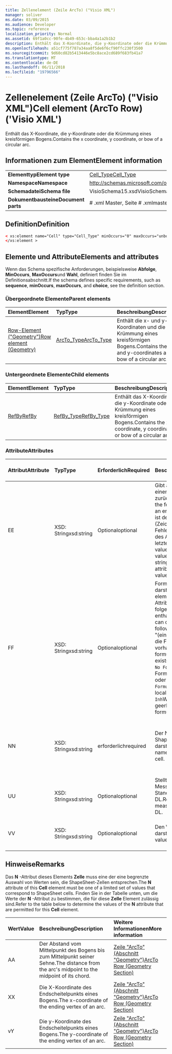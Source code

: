 ```yaml
---
title: Zellenelement (Zeile ArcTo) ("Visio XML")
manager: soliver
ms.date: 03/09/2015
ms.audience: Developer
ms.topic: reference
localization_priority: Normal
ms.assetid: 69f1a0cc-90fe-4b49-653c-bba4a1a2b1b2
description: Enthält das X-Koordinate, die y-Koordinate oder die Krümmung eines kreisförmigen Bogens.
ms.openlocfilehash: a51cf775f787a34aa8f5de6f6cf90ffc230f3500
ms.sourcegitcommit: 9d60cd82b5413446e5bc8ace2cd689f683fb41a7
ms.translationtype: MT
ms.contentlocale: de-DE
ms.lasthandoff: 06/11/2018
ms.locfileid: "19796566"
---
```

# <a name="cell-element-arcto-row-visio-xml"></a><span data-ttu-id="b814a-103">Zellenelement (Zeile ArcTo) ("Visio XML")</span><span class="sxs-lookup"><span data-stu-id="b814a-103">Cell element (ArcTo Row) ('Visio XML')</span></span>

<span data-ttu-id="b814a-104">Enthält das X-Koordinate, die y-Koordinate oder die Krümmung eines kreisförmigen Bogens.</span><span class="sxs-lookup"><span data-stu-id="b814a-104">Contains the x coordinate, y coordinate, or bow of a circular arc.</span></span>
  
## <a name="element-information"></a><span data-ttu-id="b814a-105">Informationen zum Element</span><span class="sxs-lookup"><span data-stu-id="b814a-105">Element information</span></span>

|||
|:-----|:-----|
|<span data-ttu-id="b814a-106">**Elementtyp**</span><span class="sxs-lookup"><span data-stu-id="b814a-106">**Element type**</span></span> <br/> |[<span data-ttu-id="b814a-107">Cell_Type</span><span class="sxs-lookup"><span data-stu-id="b814a-107">Cell_Type</span></span>](cell_type-complextypevisio-xml.md) <br/> |
|<span data-ttu-id="b814a-108">**Namespace**</span><span class="sxs-lookup"><span data-stu-id="b814a-108">**Namespace**</span></span> <br/> |http://schemas.microsoft.com/office/visio/2012/main  <br/> |
|<span data-ttu-id="b814a-109">**Schemadatei**</span><span class="sxs-lookup"><span data-stu-id="b814a-109">**Schema file**</span></span> <br/> |<span data-ttu-id="b814a-110">VisioSchema15.xsd</span><span class="sxs-lookup"><span data-stu-id="b814a-110">VisioSchema15.xsd</span></span>  <br/> |
|<span data-ttu-id="b814a-111">**Dokumentbausteine**</span><span class="sxs-lookup"><span data-stu-id="b814a-111">**Document parts**</span></span> <br/> |<span data-ttu-id="b814a-112"># .xml Master, Seite # .xml</span><span class="sxs-lookup"><span data-stu-id="b814a-112">master#.xml, page#.xml</span></span>  <br/> |
   
## <a name="definition"></a><span data-ttu-id="b814a-113">Definition</span><span class="sxs-lookup"><span data-stu-id="b814a-113">Definition</span></span>

```XML
< xs:element name="Cell" type="Cell_Type" minOccurs="0" maxOccurs="unbounded" >
</xs:element >
```

## <a name="elements-and-attributes"></a><span data-ttu-id="b814a-114">Elemente und Attribute</span><span class="sxs-lookup"><span data-stu-id="b814a-114">Elements and attributes</span></span>

<span data-ttu-id="b814a-115">Wenn das Schema spezifische Anforderungen, beispielsweise **Abfolge**, **MinOccurs**, **MaxOccurs**und **Wahl**, definiert finden Sie im Definitionsabschnitt.</span><span class="sxs-lookup"><span data-stu-id="b814a-115">If the schema defines specific requirements, such as **sequence**, **minOccurs**, **maxOccurs**, and **choice**, see the definition section.</span></span> 
  
### <a name="parent-elements"></a><span data-ttu-id="b814a-116">Übergeordnete Elemente</span><span class="sxs-lookup"><span data-stu-id="b814a-116">Parent elements</span></span>

|<span data-ttu-id="b814a-117">**Element**</span><span class="sxs-lookup"><span data-stu-id="b814a-117">**Element**</span></span>|<span data-ttu-id="b814a-118">**Typ**</span><span class="sxs-lookup"><span data-stu-id="b814a-118">**Type**</span></span>|<span data-ttu-id="b814a-119">**Beschreibung**</span><span class="sxs-lookup"><span data-stu-id="b814a-119">**Description**</span></span>|
|:-----|:-----|:-----|
|[<span data-ttu-id="b814a-120">Row-Element ("Geometry")</span><span class="sxs-lookup"><span data-stu-id="b814a-120">Row element (Geometry)</span></span>](row-element-geometry-sectionvisio-xml.md) <br/> |[<span data-ttu-id="b814a-121">ArcTo_Type</span><span class="sxs-lookup"><span data-stu-id="b814a-121">ArcTo_Type</span></span>](arcto_type-complextypevisio-xml.md) <br/> |<span data-ttu-id="b814a-122">Enthält die x- und y-Koordinaten und die Krümmung eines kreisförmigen Bogens.</span><span class="sxs-lookup"><span data-stu-id="b814a-122">Contains the x- and y-coordinates and bow of a circular arc.</span></span>  <br/> |
   
### <a name="child-elements"></a><span data-ttu-id="b814a-123">Untergeordnete Elemente</span><span class="sxs-lookup"><span data-stu-id="b814a-123">Child elements</span></span>

|<span data-ttu-id="b814a-124">**Element**</span><span class="sxs-lookup"><span data-stu-id="b814a-124">**Element**</span></span>|<span data-ttu-id="b814a-125">**Typ**</span><span class="sxs-lookup"><span data-stu-id="b814a-125">**Type**</span></span>|<span data-ttu-id="b814a-126">**Beschreibung**</span><span class="sxs-lookup"><span data-stu-id="b814a-126">**Description**</span></span>|
|:-----|:-----|:-----|
|[<span data-ttu-id="b814a-127">RefBy</span><span class="sxs-lookup"><span data-stu-id="b814a-127">RefBy</span></span>](refby-element-cell_type-complextypevisio-xml.md) <br/> |[<span data-ttu-id="b814a-128">RefBy_Type</span><span class="sxs-lookup"><span data-stu-id="b814a-128">RefBy_Type</span></span>](refby_type-complextypevisio-xml.md) <br/> |<span data-ttu-id="b814a-129">Enthält das X-Koordinate, die y-Koordinate oder die Krümmung eines kreisförmigen Bogens.</span><span class="sxs-lookup"><span data-stu-id="b814a-129">Contains the x coordinate, y coordinate, or bow of a circular arc.</span></span>  <br/> |
   
### <a name="attributes"></a><span data-ttu-id="b814a-130">Attribute</span><span class="sxs-lookup"><span data-stu-id="b814a-130">Attributes</span></span>

|<span data-ttu-id="b814a-131">**Attribut**</span><span class="sxs-lookup"><span data-stu-id="b814a-131">**Attribute**</span></span>|<span data-ttu-id="b814a-132">**Typ**</span><span class="sxs-lookup"><span data-stu-id="b814a-132">**Type**</span></span>|<span data-ttu-id="b814a-133">**Erforderlich**</span><span class="sxs-lookup"><span data-stu-id="b814a-133">**Required**</span></span>|<span data-ttu-id="b814a-134">**Beschreibung**</span><span class="sxs-lookup"><span data-stu-id="b814a-134">**Description**</span></span>|<span data-ttu-id="b814a-135">**Mögliche Werte**</span><span class="sxs-lookup"><span data-stu-id="b814a-135">**Possible values**</span></span>|
|:-----|:-----|:-----|:-----|:-----|
|<span data-ttu-id="b814a-136">E</span><span class="sxs-lookup"><span data-stu-id="b814a-136">E</span></span>  <br/> |<span data-ttu-id="b814a-137">XSD: String</span><span class="sxs-lookup"><span data-stu-id="b814a-137">xsd:string</span></span>  <br/> |<span data-ttu-id="b814a-138">Optional</span><span class="sxs-lookup"><span data-stu-id="b814a-138">optional</span></span>  <br/> |<span data-ttu-id="b814a-139">Gibt an, dass die Formel einen Fehler zurückgibt.</span><span class="sxs-lookup"><span data-stu-id="b814a-139">Indicates that the formula evaluates to an error.</span></span> <span data-ttu-id="b814a-140">Der Wert von **E** ist der aktuelle Wert (Zeichenfolge mit einer Fehlermeldung); der Wert des Attributs **V** ist der letzte gültige Wert.</span><span class="sxs-lookup"><span data-stu-id="b814a-140">The value of **E** is the current value (an error message string); the value of the **V** attribute is the last valid value.</span></span>  <br/> |<span data-ttu-id="b814a-141">Zeichenfolge mit einer Fehlermeldung.</span><span class="sxs-lookup"><span data-stu-id="b814a-141">An error message string.</span></span>  <br/> |
|<span data-ttu-id="b814a-142">F</span><span class="sxs-lookup"><span data-stu-id="b814a-142">F</span></span>  <br/> |<span data-ttu-id="b814a-143">XSD: String</span><span class="sxs-lookup"><span data-stu-id="b814a-143">xsd:string</span></span>  <br/> |<span data-ttu-id="b814a-144">Optional</span><span class="sxs-lookup"><span data-stu-id="b814a-144">optional</span></span>  <br/> | <span data-ttu-id="b814a-145">Formel für das Element darstellt.</span><span class="sxs-lookup"><span data-stu-id="b814a-145">Represents the element's formula.</span></span> <span data-ttu-id="b814a-146">Dieses Attribut kann eine der folgenden Zeichenfolgen enthalten:</span><span class="sxs-lookup"><span data-stu-id="b814a-146">This attribute can contain one of the following strings:</span></span>  <br/>  <span data-ttu-id="b814a-147">"(einige Formel)" Wenn die Formel lokal vorhanden ist.</span><span class="sxs-lookup"><span data-stu-id="b814a-147">'(some formula)' if the formula exists locally</span></span>  <br/>  <span data-ttu-id="b814a-148">`No Formula`Wenn die Formel lokal gelöscht oder blockiert ist.</span><span class="sxs-lookup"><span data-stu-id="b814a-148">`No Formula` if the formula is locally deleted or blocked</span></span>  <br/>  <span data-ttu-id="b814a-149">`Inh`Wenn die Formel geerbt wird.</span><span class="sxs-lookup"><span data-stu-id="b814a-149">`Inh` if the formula is inherited.</span></span>  <br/> |<span data-ttu-id="b814a-150">Eine Formel.</span><span class="sxs-lookup"><span data-stu-id="b814a-150">A formula.</span></span>  <br/> |
|<span data-ttu-id="b814a-151">N</span><span class="sxs-lookup"><span data-stu-id="b814a-151">N</span></span>  <br/> |<span data-ttu-id="b814a-152">XSD: String</span><span class="sxs-lookup"><span data-stu-id="b814a-152">xsd:string</span></span>  <br/> |<span data-ttu-id="b814a-153">erforderlich</span><span class="sxs-lookup"><span data-stu-id="b814a-153">required</span></span>  <br/> |<span data-ttu-id="b814a-154">Der Name der ShapeSheet-Zelle darstellt.</span><span class="sxs-lookup"><span data-stu-id="b814a-154">Represents the name of the ShapeSheet cell.</span></span>  <br/> |<span data-ttu-id="b814a-155">Der Name der ShapeSheet-Zelle.</span><span class="sxs-lookup"><span data-stu-id="b814a-155">The name of the ShapeSheet cell.</span></span>  <br/> <span data-ttu-id="b814a-156">Siehe Abschnitt "Hinweise".</span><span class="sxs-lookup"><span data-stu-id="b814a-156">See the Remarks section below.</span></span>  <br/> |
|<span data-ttu-id="b814a-157">U</span><span class="sxs-lookup"><span data-stu-id="b814a-157">U</span></span>  <br/> |<span data-ttu-id="b814a-158">XSD: String</span><span class="sxs-lookup"><span data-stu-id="b814a-158">xsd:string</span></span>  <br/> |<span data-ttu-id="b814a-159">Optional</span><span class="sxs-lookup"><span data-stu-id="b814a-159">optional</span></span>  <br/> |<span data-ttu-id="b814a-160">Stellt eine Einheit der Messung der Standardwert ist DL.</span><span class="sxs-lookup"><span data-stu-id="b814a-160">Represents a unit of measure The default is DL.</span></span>  <br/> |<span data-ttu-id="b814a-161">Die Einheiten der Zelle.</span><span class="sxs-lookup"><span data-stu-id="b814a-161">The units of the cell.</span></span>  <br/> |
|<span data-ttu-id="b814a-162">V</span><span class="sxs-lookup"><span data-stu-id="b814a-162">V</span></span>  <br/> |<span data-ttu-id="b814a-163">XSD: String</span><span class="sxs-lookup"><span data-stu-id="b814a-163">xsd:string</span></span>  <br/> |<span data-ttu-id="b814a-164">Optional</span><span class="sxs-lookup"><span data-stu-id="b814a-164">optional</span></span>  <br/> |<span data-ttu-id="b814a-165">Den Wert der Zelle darstellt.</span><span class="sxs-lookup"><span data-stu-id="b814a-165">Represents the value of the cell.</span></span>  <br/> |<span data-ttu-id="b814a-166">Der Wert der ShapeSheet-Zelle.</span><span class="sxs-lookup"><span data-stu-id="b814a-166">The value of the ShapeSheet cell.</span></span>  <br/> |
   
## <a name="remarks"></a><span data-ttu-id="b814a-167">Hinweise</span><span class="sxs-lookup"><span data-stu-id="b814a-167">Remarks</span></span>

<span data-ttu-id="b814a-168">Das **N** -Attribut dieses Elements **Zelle** muss eine der eine begrenzte Auswahl von Werten sein, die ShapeSheet-Zellen entsprechen.</span><span class="sxs-lookup"><span data-stu-id="b814a-168">The **N** attribute of this **Cell** element must be one of a limited set of values that correspond to ShapeSheet cells.</span></span> <span data-ttu-id="b814a-169">Finden Sie in der Tabelle unten, um die Werte der **N** -Attribut zu bestimmen, die für diese **Zelle** Element zulässig sind.</span><span class="sxs-lookup"><span data-stu-id="b814a-169">Refer to the table below to determine the values of the **N** attribute that are permitted for this **Cell** element.</span></span> 
  
|<span data-ttu-id="b814a-170">**Wert**</span><span class="sxs-lookup"><span data-stu-id="b814a-170">**Value**</span></span>|<span data-ttu-id="b814a-171">**Beschreibung**</span><span class="sxs-lookup"><span data-stu-id="b814a-171">**Description**</span></span>|<span data-ttu-id="b814a-172">**Weitere Informationen**</span><span class="sxs-lookup"><span data-stu-id="b814a-172">**More information**</span></span>|
|:-----|:-----|:-----|
|<span data-ttu-id="b814a-173">A</span><span class="sxs-lookup"><span data-stu-id="b814a-173">A</span></span>  <br/> |<span data-ttu-id="b814a-174">Der Abstand vom Mittelpunkt des Bogens bis zum Mittelpunkt seiner Sehne.</span><span class="sxs-lookup"><span data-stu-id="b814a-174">The distance from the arc's midpoint to the midpoint of its chord.</span></span>  <br/> |[<span data-ttu-id="b814a-175">Zeile "ArcTo" (Abschnitt "Geometry")</span><span class="sxs-lookup"><span data-stu-id="b814a-175">ArcTo Row (Geometry Section)</span></span>](arcto-row-geometry-section.md) <br/> |
|<span data-ttu-id="b814a-176">X</span><span class="sxs-lookup"><span data-stu-id="b814a-176">X</span></span>  <br/> |<span data-ttu-id="b814a-177">Die X-Koordinate des Endscheitelpunkts eines Bogens.</span><span class="sxs-lookup"><span data-stu-id="b814a-177">The x-coordinate of the ending vertex of an arc.</span></span>  <br/> |[<span data-ttu-id="b814a-178">Zeile "ArcTo" (Abschnitt "Geometry")</span><span class="sxs-lookup"><span data-stu-id="b814a-178">ArcTo Row (Geometry Section)</span></span>](arcto-row-geometry-section.md) <br/> |
|<span data-ttu-id="b814a-179">v</span><span class="sxs-lookup"><span data-stu-id="b814a-179">Y</span></span>  <br/> |<span data-ttu-id="b814a-180">Die y-Koordinate des Endscheitelpunkts eines Bogens.</span><span class="sxs-lookup"><span data-stu-id="b814a-180">The y-coordinate of the ending vertex of an arc.</span></span>  <br/> |[<span data-ttu-id="b814a-181">Zeile "ArcTo" (Abschnitt "Geometry")</span><span class="sxs-lookup"><span data-stu-id="b814a-181">ArcTo Row (Geometry Section)</span></span>](arcto-row-geometry-section.md) <br/> |
   

